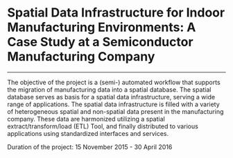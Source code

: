 # Spatial Data Infrastructure for Indoor Manufacturing Environments: A Case Study at a Semiconductor Manufacturing Company 

---
The objective of the project is a (semi-) automated workflow that supports the migration of manufacturing data into a spatial database. The spatial database serves as basis for a spatial data infrastructure, serving a wide range of applications. The spatial data infrastructure is filled with a variety of heterogeneous spatial and non-spatial data present in the manufacturing company. These data are harmonized utilizing a spatial extract/transform/load (ETL) Tool, and finally distributed to various applications using standardized interfaces and services. 

Duration of the project: 15 November 2015 - 30 April 2016 


